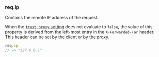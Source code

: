 <h3 id='req.ip'>req.ip</h3>

Contains the remote IP address of the request.

When the [`trust proxy` setting](/1x/api.html#trust.proxy.options.table) does not evaluate to `false`,
the value of this property is derived from the left-most entry in the
`X-Forwarded-For` header. This header can be set by the client or by the proxy.

```js
req.ip
// => "127.0.0.1"
```
